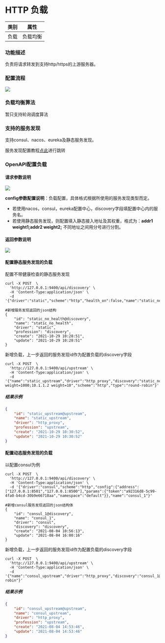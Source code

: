 # HTTP 负载



| 类别 | 属性     |
| ---- | -------- |
| 负载 | 负载均衡 |



### 功能描述

负责将请求转发到支持http/https的上游服务器。



### 配置流程

![](http://data.eolinker.com/course/FBcgxzZ7b7c6dac043ef9002cc18be256be87f1afce3b6d.png)

### 负载均衡算法

暂只支持轮询调度算法



### 支持的服务发现

支持consul、nacos、eureka及静态服务发现。

服务发现配置教程[点此](/docs/discovery)进行跳转

### OpenAPI配置负载

#### 请求参数说明

![](http://data.eolinker.com/course/7cpfB3e8c10bca0a8048c35750145feeeb3ae419e8591be.png)



**config参数配置说明**：负载配置，具体格式根据所使用的服务发现类型而定。

- 若使用nacos，consul，eureka配置中心，discovery字段填配置中心内的服务名。
- 若使用静态服务发现，则配置填入静态接入地址及其权重，格式为：**addr1 weight1;addr2 weight2;**  不同地址之间用分号进行分割。



#### 返回参数说明

![](http://data.eolinker.com/course/kh2yj982bf32c9c4d0efbcb88b07ade1247c808da9b7aaa.png)



#### 配置静态服务发现的负载

配置不带健康检查的静态服务发现

```shell
curl -X POST  \
  'http://127.0.0.1:9400/api/discovery' \
  -H 'Content-Type:application/json' \
  -d '{"driver":"static","scheme":"http","health_on":false,"name":"static_no_health"}'
```

```shell
#新增服务发现返回的json结构
{
    "id": "static_no_health@discovery",
    "name": "static_no_health",
    "driver": "static",
    "profession": "discovery",
    "create": "2021-10-29 10:28:51",
    "update": "2021-10-29 10:28:51"
}
```

新增负载，上一步返回的服务发现id作为配置负载的discovery字段

```shell
curl -X POST  \
  'http://127.0.0.1:9400/api/upstream' \
  -H 'Content-Type:application/json' \
  -d '{"name":"static_upstream","driver":"http_proxy","discovery":"static_no_health@discovery","config":"127.0.0.1:8580 weight=1000;10.1.1.2 weight=10","scheme":"http","type":"round-robin"}'
```



##### 结果示例

```json
{
    "id": "static_upstream@upstream",
    "name": "static_upstream",
    "driver": "http_proxy",
    "profession": "upstream",
    "create": "2021-10-29 10:30:52",
    "update": "2021-10-29 10:30:52"
}
```



#### 配置动态服务发现的负载

以配置consul为例

```shell
curl -X POST  \
  'http://127.0.0.1:9400/api/discovery' \
  -H 'Content-Type:application/json' \
  -d '{"driver":"consul","scheme":"http","config":{"address":["127.0.0.1:8501","127.0.0.1:8500"],"params":{"token":"a92316d8-5c99-4fa0-b4cd-30b9e66718aa","namespace":"default"}},"name":"consul_1"}'
```

```shell
#新增consul服务发现返回的json结构体
{
    "id": "consul_1@discovery",
    "name": "consul_1",
    "driver": "consul",
    "discovery": "discovery",
    "create": "2021-08-04 10:56:13",
    "update": "2021-08-04 16:00:16"
}
```

新增负载，上一步返回的服务发现id作为配置负载的discovery字段

```shell
curl -X POST  \
  'http://127.0.0.1:9400/api/upstream' \
  -H 'Content-Type:application/json' \
  -d '{"name":"consul_upstream","driver":"http_proxy","discovery":"consul_1@discovery","config":"consulService","scheme":"http","type":"round-robin"}'
```



##### 结果示例

```json
{
    "id": "consul_upstream@upstream",
    "name": "consul_upstream",
    "driver": "http_proxy",
    "profession": "upstream",
    "create": "2021-08-04 14:53:46",
    "update": "2021-08-04 14:53:46"
}
```

